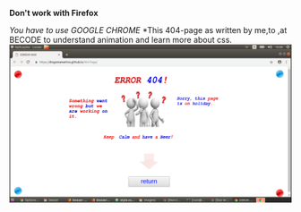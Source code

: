 
**Don't work with Firefox**

*You have to use GOOGLE CHROME*
*This 404-page as written by me,to ,at BECODE to understand animation and learn more about css. 
![see how is look ](404.png)
